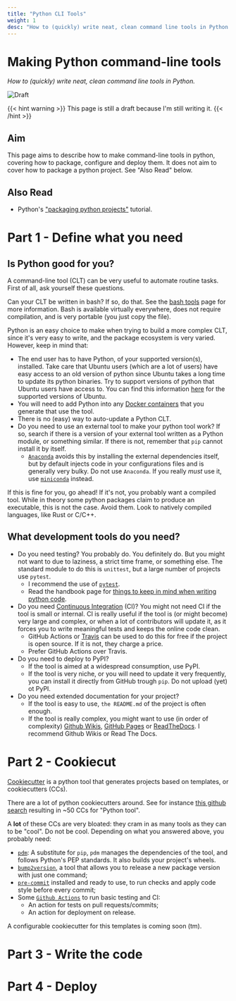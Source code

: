 ```yaml
---
title: "Python CLI Tools"
weight: 1
desc: "How to (quickly) write neat, clean command line tools in Python."
---
```


# Making Python command-line tools
*How to (quickly) write neat, clean command line tools in Python.*

![Draft](https://img.shields.io/badge/status-draft-red)

{{< hint warning >}}
This page is still a draft because I'm still writing it.
{{< /hint >}}

## Aim
This page aims to describe how to make command-line tools in python, covering how to package, configure and deploy them. It does not aim to cover how to package a python project. See "Also Read" below.

## Also Read
- Python's ["packaging python projects"](https://packaging.python.org/en/latest/tutorials/packaging-projects/) tutorial.

# Part 1 - Define what you need

## Is Python good for you?
A command-line tool (CLT) can be very useful to automate routine tasks. First of all, ask yourself these questions.

Can your CLT be written in bash? If so, do that. See the [bash tools](./bash_tools.md) page for more information. Bash is available virtually everywhere, does not require compilation, and is very portable (you just copy the file).

Python is an easy choice to make when trying to build a more complex CLT, since it's very easy to write, and the package ecosystem is very varied. However, keep in mind that:
- The end user has to have Python, of your supported version(s), installed. Take care that Ubuntu users (which are a lot of users) have easy access to an old version of python since Ubuntu takes a long time to update its python binaries. Try to support versions of python that Ubuntu users have access to. You can find this information [here](https://packages.ubuntu.com/search?keywords=python3) for the supported versions of Ubuntu.
- You will need to add Python into any [Docker containers](/handbook/containerizing.md) that you generate that use the tool.
- There is no (easy) way to auto-update a Python CLT.
- Do you need to use an external tool to make your python tool work? If so, search if there is a version of your external tool written as a Python module, or something similar. If there is not, remember that `pip` cannot install it by itself.
  - [`Anaconda`](https://www.anaconda.com/) avoids this by installing the external dependencies itself, but by default injects code in your configurations files and is generally very bulky. Do not use `Anaconda`. If you really *must* use it, use [`miniconda`](https://docs.conda.io/en/latest/miniconda.html) instead.

If this is fine for you, go ahead! If it's not, you probably want a compiled tool. While in theory some python packages claim to produce an executable, this is not the case. Avoid them. Look to natively compiled languages, like Rust or C/C++.

## What development tools do you need?

- Do you need testing? You probably do. You definitely do. But you might not want to due to laziness, a strict time frame, or something else. The standard module to do this is `unittest`, but a large number of projects use `pytest`.
  - I recommend the use of [`pytest`](https://docs.pytest.org/en/latest/).
  - Read the handbook page for [things to keep in mind when writing python code](/handbook/code/python/python_tools.md).
- Do you need [Continuous Integration](https://docs.github.com/en/actions/automating-builds-and-tests/about-continuous-integration) (CI)? You might not need CI if the tool is small or internal. CI is really useful if the tool is (or might become) very large and complex, or when a lot of contributors will update it, as it forces you to write meaningful tests and keeps the online code clean.
  - GitHub Actions or [Travis](https://www.travis-ci.com/) can be used to do this for free if the project is open source. If it is not, they charge a price.
  - Prefer GitHub Actions over Travis.
- Do you need to deploy to PyPI?
  - If the tool is aimed at a widespread consumption, use PyPI.
  - If the tool is very niche, or you will need to update it very frequently, you can install it directly from GitHub trough `pip`. Do not upload (yet) ot PyPI.
- Do you need extended documentation for your project?
  - If the tool is easy to use, `the README.md` of the project is often enough.
  - If the tool is really complex, you might want to use (in order of complexity) [Github Wikis](https://docs.github.com/en/communities/documenting-your-project-with-wikis/about-wikis), [GitHub Pages](https://pages.github.com/) or [ReadTheDocs](https://readthedocs.org/). I recommend Github Wikis or Read The Docs.

# Part 2 - Cookiecut

[Cookiecutter](https://github.com/cookiecutter/cookiecutter) is a python tool that generates projects based on templates, or cookiecutters (CCs).

There are a lot of python cookiecutters around. See for instance [this github search](https://github.com/search?q=cookiecutter+python+tool&type=repositories) resulting in ~50 CCs for "Python tool".

A **lot** of these CCs are very bloated: they cram in as many tools as they can to be "cool". Do not be cool.
Depending on what you answered above, you probably need:
- [`pdm`](https://github.com/pdm-project/pdm): A substitute for `pip`, `pdm` manages the dependencies of the tool, and follows Python's PEP standards. It also builds your project's wheels.
- [`bump2version`](https://github.com/c4urself/bump2version), a tool that allows you to release a new package version with just one command;
- [`pre-commit`](https://pre-commit.com/) installed and ready to use, to run checks and apply code style before every commit;
- Some [`Github Actions`](https://github.com/features/actions) to run basic testing and CI:
  - An action for tests on pull requests/commits;
  - An action for deployment on release.

A configurable cookiecutter for this templates is coming soon (tm).

# Part 3 - Write the code


# Part 4 - Deploy

